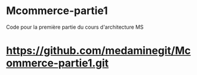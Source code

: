 # Mcommerce-partie1
Code pour la première partie du cours d'architecture MS
# https://github.com/medaminegit/Mcommerce-partie1.git
